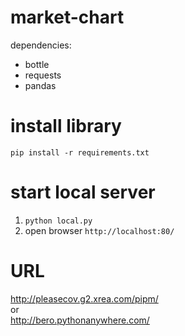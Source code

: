 # market-chart
dependencies:
* bottle
* requests
* pandas
# install library
`pip install -r requirements.txt`
# start local server
1. `python local.py`
2. open browser `http://localhost:80/`
# URL
http://pleasecov.g2.xrea.com/pipm/  
or  
http://bero.pythonanywhere.com/  
